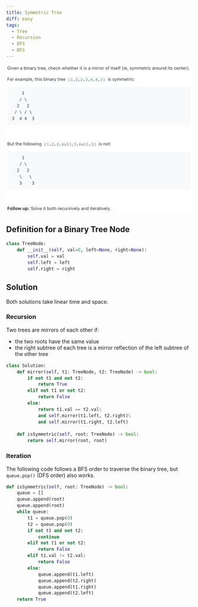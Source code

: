 ```yaml
---
title: Symmetric Tree
diff: easy
tags:
  - Tree
  - Recursion
  - DFS
  - BFS
---
```


<img class="medium-zoom" src="/algo/symmetric-tree.png" alt="https://leetcode.com/problems/symmetric-tree">

## Definition for a Binary Tree Node

```py
class TreeNode:
    def __init__(self, val=0, left=None, right=None):
        self.val = val
        self.left = left
        self.right = right
```

## Solution

Both solutions take linear time and space.

### Recursion

Two trees are mirrors of each other if:

- the two roots have the same value
- the right subtree of each tree is a mirror reflection of the left subtree of the other tree

```py
class Solution:
    def mirror(self, t1: TreeNode, t2: TreeNode) -> bool:
        if not t1 and not t2:
            return True
        elif not t1 or not t2:
            return False
        else:
            return t1.val == t2.val\
            and self.mirror(t1.left, t2.right)\
            and self.mirror(t1.right, t2.left)

    def isSymmetric(self, root: TreeNode) -> bool:
        return self.mirror(root, root)
```

### Iteration

The following code follows a BFS order to traverse the binary tree, but `queue.pop()` (DFS order) also works.

```py
def isSymmetric(self, root: TreeNode) -> bool:
    queue = []
    queue.append(root)
    queue.append(root)
    while queue:
        t1 = queue.pop(0)
        t2 = queue.pop(0)
        if not t1 and not t2:
            continue
        elif not t1 or not t2:
            return False
        elif t1.val != t2.val:
            return False
        else:
            queue.append(t1.left)
            queue.append(t2.right)
            queue.append(t1.right)
            queue.append(t2.left)
    return True
```
